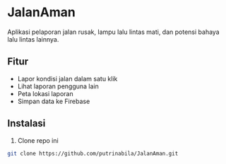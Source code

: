 # JalanAman 

Aplikasi pelaporan jalan rusak, lampu lalu lintas mati, dan potensi bahaya lalu lintas lainnya.

## Fitur
- Lapor kondisi jalan dalam satu klik
- Lihat laporan pengguna lain
- Peta lokasi laporan
- Simpan data ke Firebase

## Instalasi
1. Clone repo ini
```bash
git clone https://github.com/putrinabila/JalanAman.git
